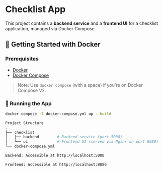 # Checklist App

This project contains a **backend service** and a **frontend UI** for a checklist application, managed via Docker Compose.

## 🐳 Getting Started with Docker

### Prerequisites

- [Docker](https://www.docker.com/)
- [Docker Compose](https://docs.docker.com/compose/)

> Note: Use `docker compose` (with a space) if you're on Docker Compose V2.

### 🚀 Running the App

```bash
docker compose -f docker-compose.yml up --build

Project Structure
.
├── checklist
│   ├── backend        # Backend service (port 5000)
│   └── ui             # Frontend UI (served via Nginx on port 8080)
└── docker-compose.yml

Backend: Accessible at http://localhost:5000

Frontend: Accessible at http://localhost:8080
